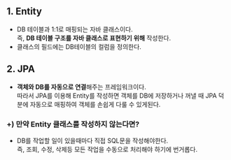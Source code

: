 ## 1. Entity
- DB 테이블과 1:1로 매핑되는 자바 클래스이다.  
  즉, **DB 테이블 구조를 자바 클래스로 표현하기 위해** 작성한다.
- 클래스의 필드에는 DB테이블의 컬럼을 정의한다.
 
## 2. JPA
- **객체와 DB를 자동으로 연결**해주는 프레임워크이다.  
따라서 JPA를 이용해 Entity를 작성하면 객체를 DB에 저장하거나 꺼낼 때 JPA 덕분에 자동으로 매핑하여 객체를 손쉽게 다룰 수 있게된다.

### +) 만약 Entity 클래스를 작성하지 않는다면?
- DB를 작업할 일이 있을때마다 직접 SQL문을 작성해야한다.  
즉, 조회, 수정, 삭제등 모든 작업을 수동으로 처리해야 하기에 번거롭다.
